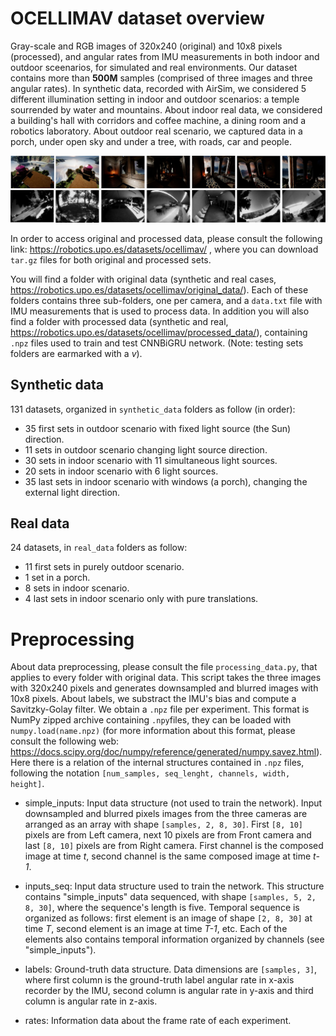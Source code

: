 
# OCELLIMAV dataset overview
Gray-scale and RGB images of 320x240 (original) and 10x8 pixels (processed), and angular rates from IMU measurements in both indoor and outdoor sceenarios, for simulated and real environments. Our dataset contains more than **500M** samples (comprised of three images and three angular rates). In synthetic data, recorded with AirSim, we considered 5 different illumination setting in indoor and outdoor scenarios: a temple sourrended by water and mountains. About indoor real data, we considered a building's hall with corridors and coffee machine, a dining room and a robotics laboratory. About outdoor real scenario, we captured data in a porch, under open sky and under a tree, with roads, car and people. 


![Datasets](../.github/datasets.png)

In order to access original and processed data, please consult the following link: https://robotics.upo.es/datasets/ocellimav/ , where you can download `tar.gz` files for both original and processed sets.

You will find a folder with original data (synthetic and real cases, https://robotics.upo.es/datasets/ocellimav/original_data/). Each of these folders contains three sub-folders, one per camera, and a `data.txt` file with IMU measurements that is used to process data. In addition you will also find a folder with processed data (synthetic and real, https://robotics.upo.es/datasets/ocellimav/processed_data/), containing `.npz` files used to train and test CNNBiGRU network. (Note: testing sets folders are earmarked with a *v*). 

## Synthetic data

131 datasets, organized in `synthetic_data` folders as follow (in order):

- 35 first sets in outdoor scenario with fixed light source (the Sun) direction.
- 11 sets in outdoor scenario changing light source direction.
- 30 sets in indoor scenario with 11 simultaneous light sources.
- 20 sets in indoor scenario with 6 light sources. 
- 35 last sets in indoor scenario with windows (a porch), changing the external light direction.



## Real data

24 datasets, in `real_data` folders as follow:

- 11 first sets in purely outdoor scenario.
- 1 set in a porch.
- 8 sets in indoor scenario.
- 4 last sets in indoor scenario only with pure translations.



# Preprocessing

About data preprocessing, please consult the file `processing_data.py`, that applies to every folder with original data. This script takes the three images with 320x240 pixels and generates downsampled and blurred images with 10x8 pixels. About labels, we substract the IMU's bias and compute a Savitzky-Golay filter. We obtain a `.npz` file per experiment. This format is NumPy zipped archive containing `.npy`files, they can be loaded with `numpy.load(name.npz)` (for more information about this format, please consult the following web: https://docs.scipy.org/doc/numpy/reference/generated/numpy.savez.html). Here there is a relation of the internal structures contained in `.npz` files, following the notation `[num_samples, seq_lenght, channels, width, height]`.


- simple_inputs: 
Input data structure (not used to train the network). Input downsampled and blurred pixels images from the three cameras are arranged as an array with shape `[samples, 2, 8, 30]`. First `[8, 10]` pixels are from Left camera, next 10 pixels are from
Front camera and last `[8, 10]` pixels are from Right camera. First channel is the composed image at time *t*, second channel is
the same composed image at time *t-1*.

- inputs_seq:
Input data structure used to train the network. This structure contains "simple_inputs" data sequenced, with shape `[samples, 5, 2, 8, 30]`, where the sequence's length is five. Temporal sequence is organized as follows: first element is an image of shape `[2, 8, 30]`  at time *T*, second element is an image at time *T-1*, etc. Each of the elements also contains temporal information organized by channels (see "simple_inputs").

- labels:
Ground-truth data structure. Data dimensions are `[samples, 3]`, where first column is the ground-truth label angular rate in x-axis recorder by the IMU, second column is angular rate in y-axis and third column is angular rate in z-axis.

- rates:
Information data about the frame rate of each experiment.




